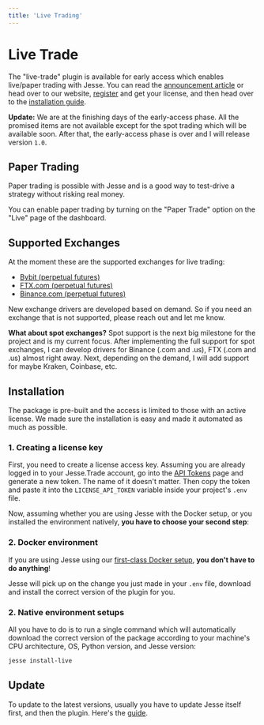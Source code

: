 ```yaml
---
title: 'Live Trading'
---
```


# Live Trade

The "live-trade" plugin is available for early access which enables live/paper trading with Jesse. You can read the [announcement article](https://jesse.trade/blog/news/the-live-trade-plugin-is-open-for-early-access) or head over to our website, [register](https://jesse.trade/register) and get your license, and then head over to the [installation guide](/docs/livetrade.html#installation). 

**Update:** We are at the finishing days of the early-access phase. All the promised items are not available except for the spot trading which will be available soon. After that, the early-access phase is over and I will release version `1.0`.

## Paper Trading

Paper trading is possible with Jesse and is a good way to test-drive a strategy without risking real money. 

You can enable paper trading by turning on the "Paper Trade" option on the "Live" page of the dashboard. 

## Supported Exchanges

At the moment these are the supported exchanges for live trading:

- [Bybit (perpetual futures)](https://jesse.trade/bybit)
- [FTX.com (perpetual futures)](https://ftx.com/trade/BTC-PERP)
- [Binance.com (perpetual futures)](https://www.binance.com/en/futures/BTCUSDT)

New exchange drivers are developed based on demand. So if you need an exchange that is not supported, please reach out and let me know. 

**What about spot exchanges?** Spot support is the next big milestone for the project and is my current focus. After implementing the full support for spot exchanges, I can develop drivers for Binance (.com and .us), FTX (.com and .us) almost right away. Next, depending on the demand, I will add support for maybe Kraken, Coinbase, etc. 

## Installation
The package is pre-built and the access is limited to those with an active license. We made sure the installation is easy and made it automated as much as possible.

### 1. Creating a license key
First, you need to create a license access key. Assuming you are already logged in to your Jesse.Trade account, go into the [API Tokens](https://jesse.trade/user/api-tokens) page and generate a new token. The name of it doesn't matter. Then copy the token and paste it into the `LICENSE_API_TOKEN` variable inside your project's `.env` file.

Now, assuming whether you are using Jesse with the Docker setup, or you installed the environment natively, **you have to choose your second step**:

### 2. Docker environment
If you are using Jesse using our [first-class Docker setup](./getting-started/docker.html), **you don't have to do anything**! 

Jesse will pick up on the change you just made in your `.env` file, download and install the correct version of the plugin for you. 

### 2. Native environment setups
All you have to do is to run a single command which will automatically download the correct version of the package according to your machine's CPU architecture, OS, Python version, and Jesse version:
```sh
jesse install-live
```

## Update

To update to the latest versions, usually you have to update Jesse itself first, and then the plugin. Here's the [guide](/docs/getting-started/update.html).